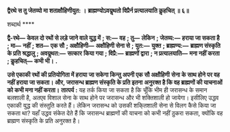 **द्वैरथे स तु जेतव्यो मा शताक्षौहिणीयुत: ।** **ब्राह्मण्योऽवयॢथतो विप्रैर्न प्रत्यालयाति कॢहचित् ॥ ६॥** 

शब्दार्थ **** 

**द्वै-रथे—** **केवल दो रथों से लड़े जाने वाले युद्ध में** **; स:—** **वह** **; तु—** **लेकिन** **; जेतव्य:—** **हराया जा सकता है** **; मा—** **नहीं** **; शत—** **एक सौ** **; अक्षौहिणी—** **अक्षौहिणी सेना से** **; युत:—** **युक्त** **; ब्राह्मण्य:—** **ब्राह्मण संस्कृति के प्रति श्रद्धालु** **; अवयॢथत:—** **सत्कार** **किया गया** **; विप्रै:—** **ब्राह्मणों द्वारा** **; न प्रत्यालयाति—** **मना नहीं करता** **; कॢहचित्—** **कभी भी।** **.** 

**उसे एकाकी रथों की प्रतियोगिता में हराया जा सकेगा किन्तु अपनी एक सौ अक्षौहिणी** **सेना के साथ होने पर वह नहीं हराया जा सकता। और, जरासन्ध ब्राह्मण संस्कृति के प्रति इतना** **अनुरक्त है कि वह ब्राह्मणों की याचनाओं को कभी मना नहीं करता।** **तात्पर्य :** यह तर्क किया जा सकता है कि चूँकि भीम ही जरासन्ध के समान बलशाली है, अतएव विशाल सेना के साथ होने पर जरासन्ध और भी शक्तिशाली हो जायेगा। इसीलिए उद्धव एकाकी युद्ध की संस्तुति करते हैं। लेकिन जरासन्ध को उसकी शकि्तशाली सेना से विलग कैसे किया जा सकता था? यहाँ उद्धव संकेत देते हैं कि जरासन्ध ब्राह्मणों की याचना को कभी नहीं ठुकरा सकता, क्योंकि वह ब्राह्मण संस्कृति के प्रति अनुरक्त है।  